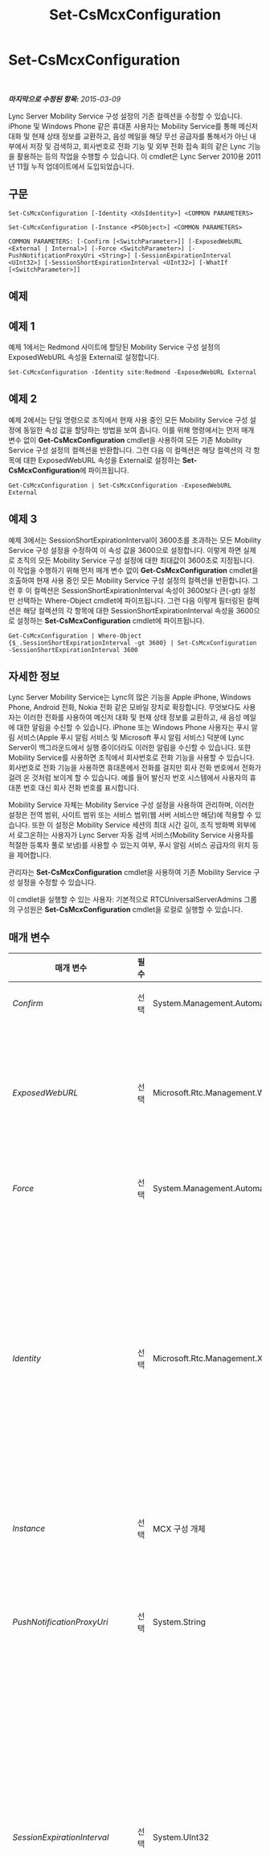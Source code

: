 ﻿---
title: Set-CsMcxConfiguration
TOCTitle: Set-CsMcxConfiguration
ms:assetid: eaff70d9-97fa-482c-b9fb-a90263685b29
ms:mtpsurl: https://technet.microsoft.com/ko-kr/library/Hh690050(v=OCS.15)
ms:contentKeyID: 49305419
ms.date: 08/24/2015
mtps_version: v=OCS.15
ms.translationtype: HT
---

# Set-CsMcxConfiguration

 

_**마지막으로 수정된 항목:** 2015-03-09_

Lync Server Mobility Service 구성 설정의 기존 컬렉션을 수정할 수 있습니다. iPhone 및 Windows Phone 같은 휴대폰 사용자는 Mobility Service를 통해 메신저 대화 및 현재 상태 정보를 교환하고, 음성 메일을 해당 무선 공급자를 통해서가 아닌 내부에서 저장 및 검색하고, 회사번호로 전화 기능 및 외부 전화 접속 회의 같은 Lync 기능을 활용하는 등의 작업을 수행할 수 있습니다. 이 cmdlet은 Lync Server 2010용 2011년 11월 누적 업데이트에서 도입되었습니다.

## 구문

    Set-CsMcxConfiguration [-Identity <XdsIdentity>] <COMMON PARAMETERS>

    Set-CsMcxConfiguration [-Instance <PSObject>] <COMMON PARAMETERS>

    COMMON PARAMETERS: [-Confirm [<SwitchParameter>]] [-ExposedWebURL <External | Internal>] [-Force <SwitchParameter>] [-PushNotificationProxyUri <String>] [-SessionExpirationInterval <UInt32>] [-SessionShortExpirationInterval <UInt32>] [-WhatIf [<SwitchParameter>]]

## 예제

## 예제 1

예제 1에서는 Redmond 사이트에 할당된 Mobility Service 구성 설정의 ExposedWebURL 속성을 External로 설정합니다.

    Set-CsMcxConfiguration -Identity site:Redmond -ExposedWebURL External

## 예제 2

예제 2에서는 단일 명령으로 조직에서 현재 사용 중인 모든 Mobility Service 구성 설정에 동일한 속성 값을 할당하는 방법을 보여 줍니다. 이를 위해 명령에서는 먼저 매개 변수 없이 **Get-CsMcxConfiguration** cmdlet을 사용하여 모든 기존 Mobility Service 구성 설정의 컬렉션을 반환합니다. 그런 다음 이 컬렉션은 해당 컬렉션의 각 항목에 대한 ExposedWebURL 속성을 External로 설정하는 **Set-CsMcxConfiguration**에 파이프됩니다.

    Get-CsMcxConfiguration | Set-CsMcxConfiguration -ExposedWebURL External

## 예제 3

예제 3에서는 SessionShortExpirationInterval이 3600초를 초과하는 모든 Mobility Service 구성 설정을 수정하여 이 속성 값을 3600으로 설정합니다. 이렇게 하면 실제로 조직의 모든 Mobility Service 구성 설정에 대한 최대값이 3600초로 지정됩니다. 이 작업을 수행하기 위해 먼저 매개 변수 없이 **Get-CsMcxConfiguration** cmdlet을 호출하여 현재 사용 중인 모든 Mobility Service 구성 설정의 컬렉션을 반환합니다. 그런 후 이 컬렉션은 SessionShortExpirationInterval 속성이 3600보다 큰(-gt) 설정만 선택하는 Where-Object cmdlet에 파이프됩니다. 그런 다음 이렇게 필터링된 컬렉션은 해당 컬렉션의 각 항목에 대한 SessionShortExpirationInterval 속성을 3600으로 설정하는 **Set-CsMcxConfiguration** cmdlet에 파이프됩니다.

    Get-CsMcxConfiguration | Where-Object {$_.SessionShortExpirationInterval -gt 3600} | Set-CsMcxConfiguration -SessionShortExpirationInterval 3600

## 자세한 정보

Lync Server Mobility Service는 Lync의 많은 기능을 Apple iPhone, Windows Phone, Android 전화, Nokia 전화 같은 모바일 장치로 확장합니다. 무엇보다도 사용자는 이러한 전화를 사용하여 메신저 대화 및 현재 상태 정보를 교환하고, 새 음성 메일에 대한 알림을 수신할 수 있습니다. iPhone 또는 Windows Phone 사용자는 푸시 알림 서비스(Apple 푸시 알림 서비스 및 Microsoft 푸시 알림 서비스) 덕분에 Lync Server이 백그라운드에서 실행 중이더라도 이러한 알림을 수신할 수 있습니다. 또한 Mobility Service를 사용하면 조직에서 회사번호로 전화 기능을 사용할 수 있습니다. 회사번호로 전화 기능을 사용하면 휴대폰에서 전화를 걸지만 회사 전화 번호에서 전화가 걸려 온 것처럼 보이게 할 수 있습니다. 예를 들어 발신자 번호 시스템에서 사용자의 휴대폰 번호 대신 회사 전화 번호를 표시합니다.

Mobility Service 자체는 Mobility Service 구성 설정을 사용하여 관리하며, 이러한 설정은 전역 범위, 사이트 범위 또는 서비스 범위(웹 서버 서비스만 해당)에 적용할 수 있습니다. 또한 이 설정은 Mobility Service 세션의 최대 시간 길이, 조직 방화벽 외부에서 로그온하는 사용자가 Lync Server 자동 검색 서비스(Mobility Service 사용자를 적절한 등록자 풀로 보냄)를 사용할 수 있는지 여부, 푸시 알림 서비스 공급자의 위치 등을 제어합니다.

관리자는 **Set-CsMcxConfiguration** cmdlet을 사용하여 기존 Mobility Service 구성 설정을 수정할 수 있습니다.

이 cmdlet을 실행할 수 있는 사용자: 기본적으로 RTCUniversalServerAdmins 그룹의 구성원은 **Set-CsMcxConfiguration** cmdlet을 로컬로 실행할 수 있습니다.

## 매개 변수


<table>
<colgroup>
<col style="width: 25%" />
<col style="width: 25%" />
<col style="width: 25%" />
<col style="width: 25%" />
</colgroup>
<thead>
<tr class="header">
<th>매개 변수</th>
<th>필수</th>
<th>유형</th>
<th>설명</th>
</tr>
</thead>
<tbody>
<tr class="odd">
<td><p><em>Confirm</em></p></td>
<td><p>선택</p></td>
<td><p>System.Management.Automation.SwitchParameter</p></td>
<td><p>명령을 실행하기 전에 확인 메시지를 표시합니다.</p></td>
</tr>
<tr class="even">
<td><p><em>ExposedWebURL</em></p></td>
<td><p>선택</p></td>
<td><p>Microsoft.Rtc.Management.WritableConfig.Settings.McxConfiguration.ExposedWebURL</p></td>
<td><p>자동 검색 서비스에서 사용하는 URL을 조직 방화벽 내/외부의 사용자가 모두 액세스할 수 있는지(External), 아니면 방화벽 내에 있는 사용자만 액세스할 수 있는지(Internal)를 나타냅니다.</p>
<p>허용되는 값은 Internal 또는 External이며, 기본값은 External입니다.</p></td>
</tr>
<tr class="odd">
<td><p><em>Force</em></p></td>
<td><p>선택</p></td>
<td><p>System.Management.Automation.SwitchParameter</p></td>
<td><p>명령을 실행할 때 발생할 수 있는 심각하지 않은 오류 메시지를 표시하지 않습니다.</p></td>
</tr>
<tr class="even">
<td><p><em>Identity</em></p></td>
<td><p>선택</p></td>
<td><p>Microsoft.Rtc.Management.Xds.XdsIdentity</p></td>
<td><p>수정할 Mobility Service 구성 설정 컬렉션의 고유 식별자를 나타냅니다. 전역 설정을 수정하려면 다음과 같은 구문을 사용합니다.</p>
<p>-Identity global</p>
<p>사이트 범위에서 설정을 수정하려면 접두사 &quot;site:&quot; 다음에 사이트 이름이 오도록 합니다. 예를 들면 다음과 같습니다.</p>
<p>-Identity &quot;site:Redmond&quot;</p>
<p>서비스 범위에서 구성된 설정을 수정하려면 다음과 같은 구문을 사용합니다.</p>
<p>-Identity service:WebServer:atl-cs-001.litwareinc.com</p>
<p>이 매개 변수를 지정하지 않으면 <strong>Set-CsMcxConfiguration</strong> cmdlet은 전역 설정을 수정합니다.</p></td>
</tr>
<tr class="odd">
<td><p><em>Instance</em></p></td>
<td><p>선택</p></td>
<td><p>MCX 구성 개체</p></td>
<td><p>개별 매개 변수 값을 설정하는 대신 cmdlet에 개체에 대한 참조를 전달할 수 있습니다.</p></td>
</tr>
<tr class="even">
<td><p><em>PushNotificationProxyUri</em></p></td>
<td><p>선택</p></td>
<td><p>System.String</p></td>
<td><p>푸시 알림 요청을 Apple 푸시 알림 서비스 및 Microsoft 푸시 알림 서비스로 전달할 수 있는 서비스 공급자의 URI입니다. PushNotificationProxyUri는 다음과 같은 SIP 주소 형태여야 합니다.</p>
<p>-PushNotificationProxyUri &quot;sip:push@push.lync.com&quot;</p></td>
</tr>
<tr class="odd">
<td><p><em>SessionExpirationInterval</em></p></td>
<td><p>선택</p></td>
<td><p>System.UInt32</p></td>
<td><p>iPhone 또는 Widows Phone 사용자에 대한 모바일 세션의 시간 길이(초)입니다. 이러한 전화에서 Lync가 백그라운드에서 실행 중인 경우 사용자는 세션 만료 간격이 아직 만료되지 않은 한 푸시 알림을 수신하게 됩니다.</p>
<p>모바일 장치에서는 세션 시간 제한에 도달하기 전에 장치가 여전히 활성 상태임을 나타내는 알림을 서버로 보내야 합니다. 이렇게 하지 않으면 장치가 비활성 상태로 나타나고 사용자는 시스템에 다시 로그온해야 합니다.</p>
<p>이 속성은 120~4294967295(포함) 사이의 정수 값으로 설정할 수 있습니다. 기본값은 259200초(3일)입니다. SessionExpirationInterval 속성 값은 SessionShortExpirationInterval 속성 값보다 커야 합니다.</p></td>
</tr>
<tr class="even">
<td><p><em>SessionShortExpirationInterval</em></p></td>
<td><p>선택</p></td>
<td><p>System.UInt32</p></td>
<td><p>Android 또는 Nokia 전화 사용자에 대한 모바일 세션의 시간 길이(초)입니다.</p>
<p>모바일 장치에서는 세션 시간 제한에 도달하기 전에 장치가 여전히 활성 상태임을 나타내는 알림을 서버로 보내야 합니다. 이렇게 하지 않으면 장치가 비활성 상태로 나타나고 사용자는 시스템에 다시 로그온해야 합니다.</p>
<p>이 속성은 120~4294967295(포함) 사이의 정수 값으로 설정할 수 있습니다. 기본값은 3600초(1시간)입니다. SessionExpirationInterval 속성 값은 SessionShortExpirationInterval 속성 값보다 커야 합니다.</p></td>
</tr>
<tr class="odd">
<td><p><em>WhatIf</em></p></td>
<td><p>선택</p></td>
<td><p>System.Management.Automation.SwitchParameter</p></td>
<td><p>명령을 실제로 실행하지 않고도 명령이 실행될 경우 발생할 수 있는 현상을 설명합니다.</p></td>
</tr>
</tbody>
</table>


## 입력 형식

Microsoft.Rtc.Management.WriteableConfig.Settings.McxConfiguration.McxConfiguration 개체입니다. **Set-CsMcxConfiguration** cmdlet은 McxConfiguration 개체의 파이프라인된 인스턴스를 허용합니다.

## 반환 형식

없음. 대신 **Set-CsMcxConfiguration** cmdlet은 Microsoft.Rtc.Management.WriteableConfig.Settings.McxConfiguration.McxConfiguration 개체의 기존 인스턴스를 수정합니다.

